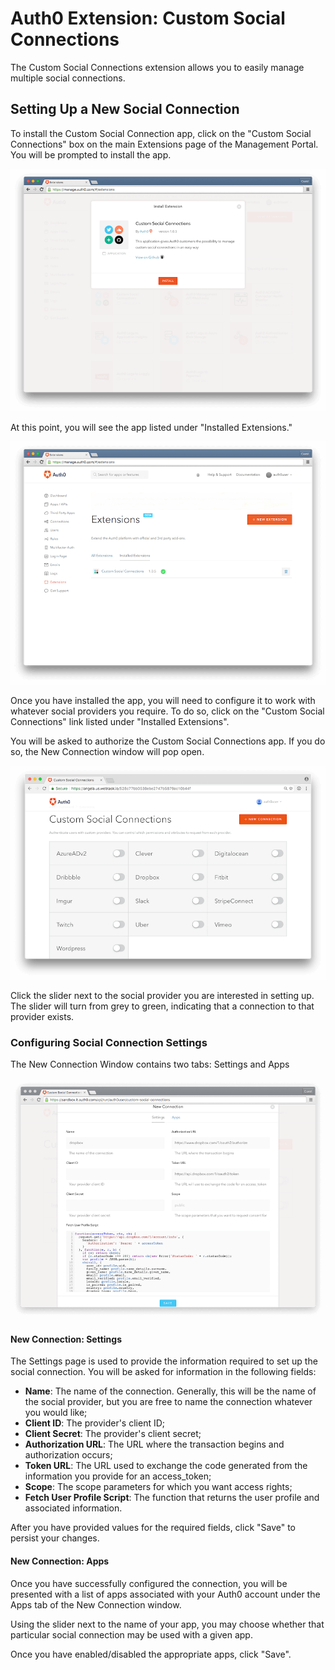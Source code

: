 # Auth0 Extension: Custom Social Connections

The Custom Social Connections extension allows you to easily manage multiple social connections.

## Setting Up a New Social Connection

To install the Custom Social Connection app, click on the "Custom Social Connections" box on the main Extensions page of the Management Portal. You will be prompted to install the app.

![](/media/articles/extensions/installing-custom-social-connections.png)

At this point, you will see the app listed under "Installed Extensions."

![](/media/articles/extensions/installed-custom-social-extension.png)

Once you have installed the app, you will need to configure it to work with whatever social providers you require. To do so, click on the "Custom Social Connections" link listed under "Installed Extensions".

You will be asked to authorize the Custom Social Connections app. If you do so, the New Connection window will pop open.

![](/media/articles/extensions/custom-social-connections.png)

Click the slider next to the social provider you are interested in setting up. The slider will turn from grey to green, indicating that a connection to that provider exists.

### Configuring Social Connection Settings

The New Connection Window contains two tabs: Settings and Apps

![](/media/articles/extensions/new-custom-social-connection.png)

#### New Connection: Settings

The Settings page is used to provide the information required to set up the social connection. You will be asked for information in the following fields:

- __Name__: The name of the connection. Generally, this will be the name of the social provider, but you are free to name the connection whatever you would like;
- __Client ID__: The provider's client ID;
- __Client Secret__: The provider's client secret;
- __Authorization URL__: The URL where the transaction begins and authorization occurs;
- __Token URL__: The URL used to exchange the code generated from the information you provide for an access_token;
- __Scope__: The scope parameters for which you want access rights;
- __Fetch User Profile Script__: The function that returns the user profile and associated information.

After you have provided values for the required fields, click "Save" to persist your changes.

#### New Connection: Apps

Once you have successfully configured the connection, you will be presented with a list of apps associated with your Auth0 account under the Apps tab of the New Connection window.

Using the slider next to the name of your app, you may choose whether that particular social connection may be used with a given app.

Once you have enabled/disabled the appropriate apps, click "Save".
